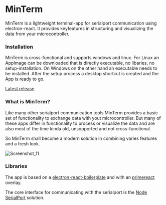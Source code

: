 # MinTerm

MinTerm is a lightweight terminal-app for serialport communication using electron-react. It provides keyfeatures in structuring 
and visualizing the data from your microcontroller.

### Installation

MinTerm is cross-functional and supports windows and linux. For Linux an AppImage can be downloaded that is directly executable, no libaries, no setup-installation.
On Windows on the other hand an executable needs to be installed. After the setup process a desktop shortcut is created and the App is ready to go.

[Latest release](https://github.com/peace317/minterm/releases/latest)

### What is MinTerm?

Like many other serialport communication tools MinTerm provides a basic set of functionality to exchange data with yout microcontroller. But many of these apps differ in functionality to process or visualize the data and are also most of the time kinda old, unsopported and not cross-functional.

So MinTerm shall become a modern solution in combining varies features and a fresh look.

![Screenshot_11](https://user-images.githubusercontent.com/102929517/230526092-feaa0b63-0f6f-4840-a702-c5d87522f907.png)

### Libraries

The app is based on a [electron-react-boilerplate](https://opencollective.com/electron-react-boilerplate-594) and with an [primereact](https://primereact.org/) overlay.

The core interface for communicating with the serialport is the [Node SerialPort](https://serialport.io/) solution.
